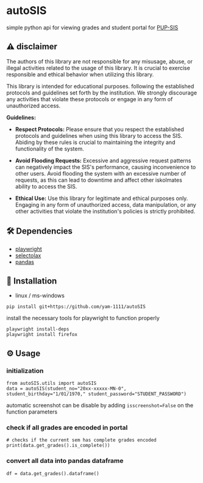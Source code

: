 
# autoSIS

simple python api for viewing grades and student portal for [PUP-SIS](https://sisstudents.pup.edu.ph/)

## ⚠️ disclaimer
The authors of this library are not responsible for any misusage, abuse, or illegal activities related to the usage of this library. It is crucial to exercise responsible and ethical behavior when utilizing this library.

This library is intended for educational purposes. following the established protocols and guidelines set forth by the institution. We strongly discourage any activities that violate these protocols or engage in any form of unauthorized access.

**Guidelines:**

- **Respect Protocols:** Please ensure that you respect the established protocols and guidelines when using this library to access the SIS. Abiding by these rules is crucial to maintaining the integrity and functionality of the system.

- **Avoid Flooding Requests:** Excessive and aggressive request patterns can negatively impact the SIS's performance, causing inconvenience to other users. Avoid flooding the system with an excessive number of requests, as this can lead to downtime and affect other iskolmates ability to access the SIS.

- **Ethical Use:** Use this library for legitimate and ethical purposes only. Engaging in any form of unauthorized access, data manipulation, or any other activities that violate the institution's policies is strictly prohibited.

## 🛠 Dependencies
* [playwright](https://playwright.dev/python/docs/intro)
* [selectolax](https://selectolax.readthedocs.io/)
* [pandas](https://pandas.pydata.org/)

## 🧰 Installation
* linux / ms-windows


```
pip install git+https://github.com/yam-1111/autoSIS
```

install the necessary tools for playwright to function properly
```
playwright install-deps 
playwright install firefox
```

## ⚙ Usage
### initialization
```
from autoSIS.utils import autoSIS
data = autoSIS(student_no="20xx-xxxxx-MN-0", student_birthday="1/01/1970," student_password="STUDENT_PASSWORD")
```
automatic screenshot can be disable by adding `isscreenshot=False` on the function parameters

### check if all grades are encoded in portal
```
# checks if the current sem has complete grades encoded
print(data.get_grades().is_complete())
```

### convert all data into pandas dataframe
```
df = data.get_grades().dataframe()
```





